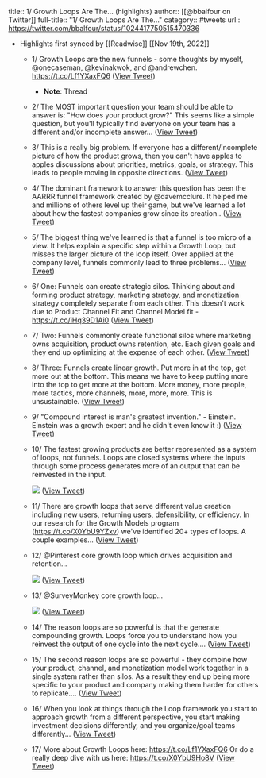 title:: 1/ Growth Loops Are The... (highlights)
author:: [[@bbalfour on Twitter]]
full-title:: "1/ Growth Loops Are The..."
category:: #tweets
url:: https://twitter.com/bbalfour/status/1024417750515470336

- Highlights first synced by [[Readwise]] [[Nov 19th, 2022]]
	- 1/ Growth Loops are the new funnels - some thoughts by myself, @onecaseman, @kevinakwok, and @andrewchen. https://t.co/Lf1YXaxFQ6 ([View Tweet](https://twitter.com/bbalfour/status/1024417730617700352))
		- **Note**: Thread
	- 2/ The MOST important question your team should be able to answer is: "How does your product grow?"  This seems like a simple question, but you'll typically find everyone on your team has a different and/or incomplete answer... ([View Tweet](https://twitter.com/bbalfour/status/1024417731343396865))
	- 3/ This is a really big problem.  If everyone has a different/incomplete picture of how the product grows, then you can't have apples to apples discussions about priorities, metrics, goals, or strategy.  This leads to people moving in opposite directions. ([View Tweet](https://twitter.com/bbalfour/status/1024417732391919616))
	- 4/  The dominant framework to answer this question has been the AARRR funnel framework created by @davemcclure.  It helped me and millions of others level up their game, but we've learned a lot about how the fastest companies grow since its creation.. ([View Tweet](https://twitter.com/bbalfour/status/1024417733117538304))
	- 5/  The biggest thing we've learned is that a funnel is too micro of a view.  It helps explain a specific step within a Growth Loop, but misses the larger picture of the loop itself. Over applied at the company level, funnels commonly lead to three problems... ([View Tweet](https://twitter.com/bbalfour/status/1024417733893443584))
	- 6/ One:  Funnels can create strategic silos. Thinking about and forming product strategy, marketing strategy, and monetization strategy completely separate from each other.  This doesn't work due to Product Channel Fit and Channel Model fit - https://t.co/iHq39D1Ai0 ([View Tweet](https://twitter.com/bbalfour/status/1024417734749171712))
	- 7/ Two:  Funnels commonly create functional silos where marketing owns acquisition, product owns retention, etc.  Each given goals and they end up optimizing at the expense of each other. ([View Tweet](https://twitter.com/bbalfour/status/1024417736112271360))
	- 8/ Three: Funnels create linear growth. Put more in at the top, get more out at the bottom. This means we have to keep putting more into the top to get more at the bottom. More money, more people, more tactics, more channels, more, more, more. This is unsustainable. ([View Tweet](https://twitter.com/bbalfour/status/1024417736917626880))
	- 9/ "Compound interest is man's greatest invention." - Einstein.  Einstein was a growth expert and he didn't even know it :) ([View Tweet](https://twitter.com/bbalfour/status/1024417737668349952))
	- 10/ The fastest growing products are better represented as a system of loops, not funnels. Loops are closed systems where the inputs through some process generates more of an output that can be reinvested in the input. 
	  
	  ![](https://pbs.twimg.com/media/Djd07OPUYAAuqFM.jpg) ([View Tweet](https://twitter.com/bbalfour/status/1024417738351996928))
	- 11/ There are growth loops that serve different value creation including new users, returning users, defensibility, or efficiency.  In our research for the Growth Models program (https://t.co/X0YbU9YZxv) we've identified 20+ types of loops.  A couple examples... ([View Tweet](https://twitter.com/bbalfour/status/1024417741200142337))
	- 12/ @Pinterest core growth loop which drives acquisition and retention... 
	  
	  ![](https://pbs.twimg.com/media/Djd1GDYVsAEA89f.jpg) ([View Tweet](https://twitter.com/bbalfour/status/1024417742810624000))
	- 13/ @SurveyMonkey core growth loop... 
	  
	  ![](https://pbs.twimg.com/media/Djd1QHFU8AAQlLc.jpg) ([View Tweet](https://twitter.com/bbalfour/status/1024417745402716160))
	- 14/ The reason loops are so powerful is that the generate compounding growth.  Loops force you to understand how you reinvest the output of one cycle into the next cycle.... ([View Tweet](https://twitter.com/bbalfour/status/1024417747969572864))
	- 15/ The second reason loops are so powerful - they combine how your product, channel, and monetization model work together in a single system rather than silos. As a result they end up being more specific to your product and company making them harder for others to replicate.... ([View Tweet](https://twitter.com/bbalfour/status/1024417748833583106))
	- 16/ When you look at things through the Loop framework you start to approach growth from a different perspective, you start making investment decisions differently, and you organize/goal teams differently... ([View Tweet](https://twitter.com/bbalfour/status/1024417749685088256))
	- 17/ More about Growth Loops here: https://t.co/Lf1YXaxFQ6 Or do a really deep dive with us here: https://t.co/X0YbU9Ho8V ([View Tweet](https://twitter.com/bbalfour/status/1024417750515470336))